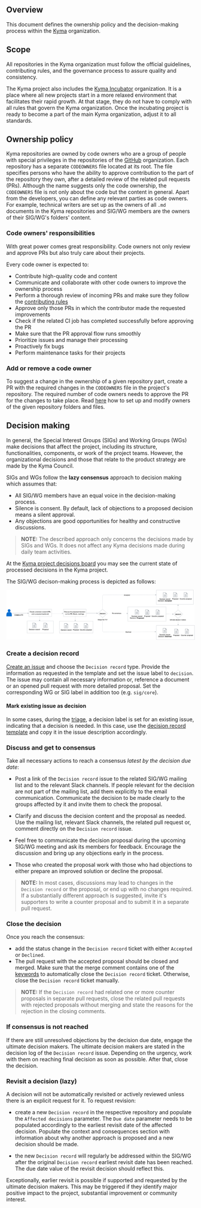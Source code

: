 ## Overview

This document defines the ownership policy and the decision-making process within the [Kyma](../../../) organization.

## Scope

All repositories in the Kyma organization must follow the official guidelines, contributing rules, and the governance process to assure quality and consistency.

The Kyma project also includes the [Kyma Incubator](https://github.com/kyma-incubator) organization. It is a place where all new projects start in a more relaxed environment that facilitates their rapid growth. At that stage, they do not have to comply with all rules that govern the Kyma organization. Once the incubating project is ready to become a part of the main Kyma organization, adjust it to all standards.

## Ownership policy

Kyma repositories are owned by code owners who are a group of people with special privileges in the repositories of the [GitHub](../../../) organization. Each repository has a separate `CODEOWNERS` file located at its root. The file specifies persons who have the ability to approve contribution to the part of the repository they own, after a detailed review of the related pull requests (PRs). Although the name suggests only the code ownership, the `CODEOWNERS` file is not only about the code but the content in general. Apart from the developers, you can define any relevant parties as code owners. For example, technical writers are set up as the owners of all `.md` documents in the Kyma repositories and SIG/WG members are the owners of their SIG/WG's folders' content.

### Code owners' responsibilities

With great power comes great responsibility. Code owners not only review and approve PRs but also truly care about their projects.

Every code owner is expected to:

* Contribute high-quality code and content
* Communicate and collaborate with other code owners to improve the ownership process
* Perform a thorough review of incoming PRs and make sure they follow the [contributing rules](CONTRIBUTING.md)
* Approve only those PRs in which the contributor made the requested improvements
* Check if the related CI job has completed successfully before approving the PR
* Make sure that the PR approval flow runs smoothly
* Prioritize issues and manage their processing
* Proactively fix bugs
* Perform maintenance tasks for their projects

### Add or remove a code owner

To suggest a change in the ownership of a given repository part, create a PR with the required changes in the `CODEOWNERS` file in the project's repository. The required number of code owners needs to approve the PR for the changes to take place. Read [here](https://github.com/kyma-project/community/blob/master/guidelines/internal-guidelines/repository-template/template/CODEOWNERS) how to set up and modify owners of the given repository folders and files.

## Decision making

In general, the Special Interest Groups (SIGs) and Working Groups (WGs) make decisions that affect the project, including its structure, functionalities, components, or work of the project teams. However, the organizational decisions and those that relate to the product strategy are made by the Kyma Council.

SIGs and WGs follow the **lazy consensus** approach to decision making which assumes that:

* All SIG/WG members have an equal voice in the decision-making process.
* Silence is consent. By default, lack of objections to a proposed decision means a silent approval.
* Any objections are good opportunities for healthy and constructive discussions.

> **NOTE:** The described approach only concerns the decisions made by SIGs and WGs. It does not affect any Kyma decisions made during daily team activities.

At the [Kyma project decisions board](https://github.com/kyma-project/community/issues/106#boards?labels=decision&activeFilters=labels&repos=139590666,151691065,139590577,139590641,139590616,139590701,147495537,139847219) you may see the current state of processed decisions in the Kyma project.

The SIG/WG decison-making process is depicted as follows:

![Decision-making process](assets/decision-making-process.png)

### Create a decision record

[Create an issue](https://github.com/kyma-project/community/issues/new/choose) and choose the `Decision record` type. Provide the information as requested in the template and set the issue label to  `decision`. The issue may contain all necessary information or, reference a document or an opened pull request with more detailed proposal. Set the corresponding WG or SIG label in addition too (e.g.  `sig/core`). 

#### Mark existing issue as decision
In some cases, during the [triage](./issues-workflow.md), a decision  label is set for an existing issue, indicating that a decision is needed. In this case, use the [decision record template](./.github/ISSUE_TEMPLATE/decision-record.md) and copy it in the issue description accordingly. 

### Discuss and get to consensus

Take all necessary actions to reach a consensus *latest by the decision due date*:

- Post a link of the `Decision record` issue to the related SIG/WG mailing list and to the relevant Slack channels. If people relevant for the decision are not part of the mailing list, add them explicitly to the email communication. Communicate the decision to be made clearly to the groups affected by it and invite them to check the proposal. 

- Clarify and discuss the decision content and the proposal as needed. Use the mailing list, relevant Slack channels, the related pull request or, comment directly on the `Decision record` issue. 

- Feel free to communicate the decision proposal during the upcoming SIG/WG meeting and ask its members for feedback. Encourage the discussion and bring up any objections early in the process. 

- Those who created the proposal work with those who had objections to either prepare an improved solution or decline the proposal. 

> **NOTE:** In most cases, discussions may lead to changes in the `Decision record` or the proposal, or end up with no changes required. If a substantially different approach is suggested, invite it's supporters to write a counter proposal and to submit it in a separate pull request. 


### Close the decision

Once you reach the consensus:

- add the status change in the `Decision record` ticket with either `Accepted` or `Declined`. 
- The pull request with the accepted proposal should be closed and merged. Make sure that the merge comment contains one of the [keywords](https://help.github.com/articles/closing-issues-using-keywords/) to automatically close the `Decision record` ticket. Otherwise, close the `Decision record` ticket manually.

> **NOTE:** If the `Decision record` had related one or more counter proposals in separate pull requests, close the related pull requests with rejected proposals without merging and state the reasons for the rejection in the closing comments.

### If consensus is not reached

If there are still unresolved objections by the decision due date, engage the ultimate decision makers. The ultimate decision makers are stated in the decision log of the `Decision record` issue. Depending on the urgency, work with them on reaching final decision as soon as possible. After that, close the decision.

### Revisit a decision (lazy)

A decision will not be automatically revisited or actively reviewed unless there is an explicit request for it. To request revision:

- create a new `Decision record` in the respective repository and populate  the `Affected decisions` parameter. The  `Due date` parameter needs to be populated accordingly to the earliest revisit date of the affected decision. Populate the context and consequences section with information about why another approach is proposed and a new decision should be made. 

- the new `Decision record` will regularly be addressed within the SIG/WG after the original `Decision record` earliest revisit date has been reached. The due date value of the revisit decision should reflect this.

Exceptionally, earlier revisit is possible if supported and requested by the ultimate decision makers. This may be triggered if they identify major positive impact to the project, substantial improvement or community interest. 
